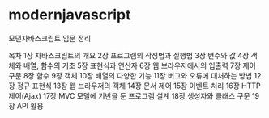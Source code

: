 # modernjavascript
모던자바스크립트 입문 정리

목차
1장 자바스크립트의 개요
2장 프로그램의 작성법과 실행법
3장 변수와 값
4장 객체와 배열, 함수의 기초
5장 표현식과 연산자
6장 웹 브라우저에서의 입출력
7장 제어 구문
8장 함수
9장 객체
10장 배열의 다양한 기능
11장 버그와 오류에 대처하는 방법
12장 정규 표현식
13장 웹 브라우저의 객체
14장 문서 제어
15장 이벤트 처리
16장 HTTP 제어(Ajax)
17장 MVC 모델에 기반을 둔 프로그램 설계
18장 생성자와 클래스 구문
19장 API 활용
